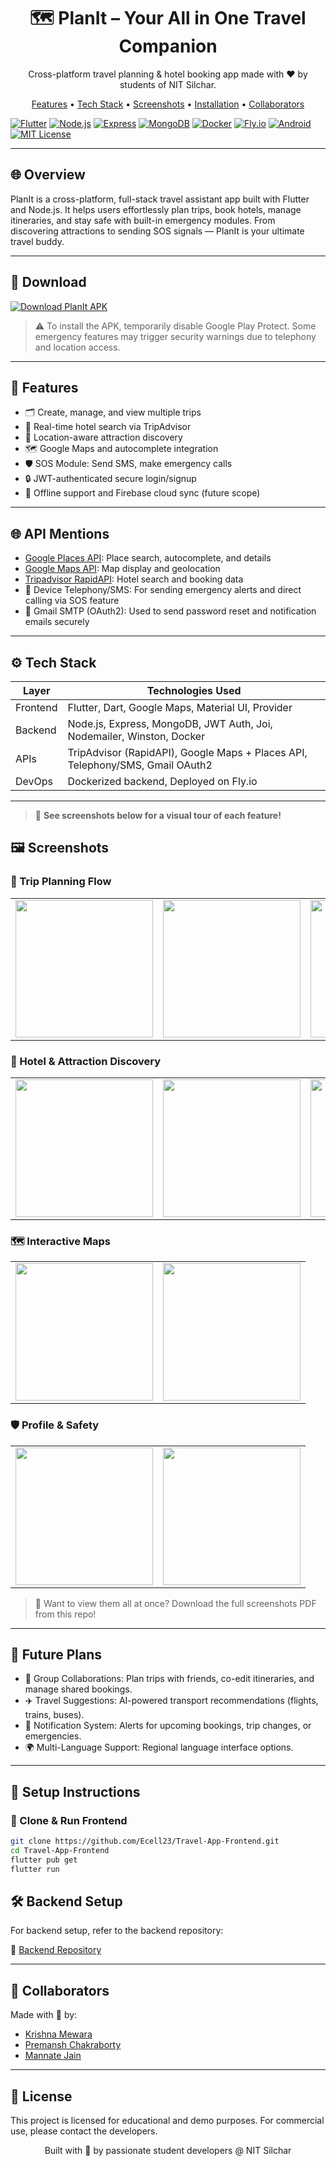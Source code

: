 <div align="center">

<h1>🗺️ PlanIt – Your All in One Travel Companion</h1>

<p>
Cross-platform travel planning & hotel booking app made with ❤️ by students of NIT Silchar.
</p>

<a href="#-features">Features</a> •
<a href="#️-tech-stack">Tech Stack</a> •
<a href="#️-screenshots">Screenshots</a> •
<a href="#-setup-instructions">Installation</a> •
<a href="#-collaborators">Collaborators</a>

</div>

[![Flutter](https://img.shields.io/badge/Flutter-3.x-blue?logo=flutter)](https://flutter.dev)
[![Node.js](https://img.shields.io/badge/Node.js-18.x-green?logo=node.js)](https://nodejs.org)
[![Express](https://img.shields.io/badge/Express.js-4.x-black?logo=express)](https://expressjs.com)
[![MongoDB](https://img.shields.io/badge/MongoDB-6.x-brightgreen?logo=mongodb)](https://mongodb.com)
[![Docker](https://img.shields.io/badge/Docker-🟦-blue?logo=docker)](https://www.docker.com/)
[![Fly.io](https://img.shields.io/badge/Deployed%20on-Fly.io-blueviolet?logo=flydotio)](https://fly.io)
[![Android](https://img.shields.io/badge/Platform-Android-green?logo=android)](https://android.com)
[![MIT License](https://img.shields.io/badge/License-MIT-yellow.svg)](LICENSE)

---

## 🌐 Overview

PlanIt is a cross-platform, full-stack travel assistant app built with Flutter and Node.js. It helps users effortlessly plan trips, book hotels, manage itineraries, and stay safe with built-in emergency modules. From discovering attractions to sending SOS signals — PlanIt is your ultimate travel buddy.

---

## 📱 Download

<a href="https://limewire.com/d/UElzq#5q0PLAEtNJ" target="_blank">
  <img src="https://img.shields.io/badge/Download%20APK-PlanIt-blueviolet?logo=android&logoColor=white&style=for-the-badge" alt="Download PlanIt APK"/>
</a>

> ⚠️ To install the APK, temporarily disable Google Play Protect. Some emergency features may trigger security warnings due to telephony and location access.

---

## 🚀 Features

- 🗂️ Create, manage, and view multiple trips
- 🏨 Real-time hotel search via TripAdvisor
- 📍 Location-aware attraction discovery
- 🗺️ Google Maps and autocomplete integration
- 🛡️ SOS Module: Send SMS, make emergency calls
- 🔒 JWT-authenticated secure login/signup
- 📱 Offline support and Firebase cloud sync (future scope)
---

## 🌐 API Mentions

- [Google Places API](https://developers.google.com/maps/documentation/places/web-service/overview): Place search, autocomplete, and details
- [Google Maps API](https://developers.google.com/maps/documentation/maps-static/overview): Map display and geolocation
- [Tripadvisor RapidAPI](https://rapidapi.com/apidojo/api/tripadvisor-com): Hotel search and booking data
- 📲 Device Telephony/SMS: For sending emergency alerts and direct calling via SOS feature
- 📧 Gmail SMTP (OAuth2): Used to send password reset and notification emails securely

---

## ⚙️ Tech Stack

| Layer      | Technologies Used                                                                 |
|------------|------------------------------------------------------------------------------------|
| Frontend   | Flutter, Dart, Google Maps, Material UI, Provider                                 |
| Backend    | Node.js, Express, MongoDB, JWT Auth, Joi, Nodemailer, Winston, Docker             |
| APIs       | TripAdvisor (RapidAPI), Google Maps + Places API, Telephony/SMS, Gmail OAuth2     |
| DevOps     | Dockerized backend, Deployed on Fly.io                                             |

---

> 📸 **See screenshots below for a visual tour of each feature!**


## 🖼️ Screenshots

### 🧭 Trip Planning Flow
<table><tr>
<td><img src="screenshots/tripflow1.jpg" width="220"/></td>
<td><img src="screenshots/tripflow2.jpg" width="220"/></td>
<td><img src="screenshots/tripflow3.jpg" width="220"/></td>
<td><img src="screenshots/tripflow4.jpg" width="220"/></td>
</tr></table>

### 🏨 Hotel & Attraction Discovery
<table><tr>
<td><img src="screenshots/hotelsandattractions1.jpg" width="220"/></td>
<td><img src="screenshots/hotelsandattractions2.jpg" width="220"/></td>
<td><img src="screenshots/hotelsandattractions3.jpg" width="220"/></td>
</tr></table>

### 🗺️ Interactive Maps
<table><tr>
<td><img src="screenshots/maps1.jpg" width="220"/></td>
<td><img src="screenshots/maps2.jpg" width="220"/></td>
</tr></table>

### 🛡️ Profile & Safety
<table><tr>
<td><img src="screenshots/profileandsafety1.jpg" width="220"/></td>
<td><img src="screenshots/profileandsafety2.jpg" width="220"/></td>
</tr></table>

> 📂 Want to view them all at once? Download the full screenshots PDF from this repo!

---

## 🚧 Future Plans

- 🤝 Group Collaborations: Plan trips with friends, co-edit itineraries, and manage shared bookings.
- ✈️ Travel Suggestions: AI-powered transport recommendations (flights, trains, buses).
- 🔔 Notification System: Alerts for upcoming bookings, trip changes, or emergencies.
- 🌍 Multi-Language Support: Regional language interface options.

---

## 🧰 Setup Instructions

### 🔧 Clone & Run Frontend

```bash
git clone https://github.com/Ecell23/Travel-App-Frontend.git
cd Travel-App-Frontend
flutter pub get
flutter run

```

## 🛠️ Backend Setup

For backend setup, refer to the backend repository:

🔗 [Backend Repository](https://github.com/Ecell23/Travel-App) 

---

## 👥 Collaborators

Made with 💙 by:

- [Krishna Mewara](https://github.com/DeathGun44)
- [Premansh Chakraborty](https://github.com/PremanshChakraborty) 
- [Mannate Jain](https://github.com/Mannate14)

---

## 📝 License

This project is licensed for educational and demo purposes. For commercial use, please contact the developers.

<div align="center">

Built with 🚀 by passionate student developers @ NIT Silchar

</div>

